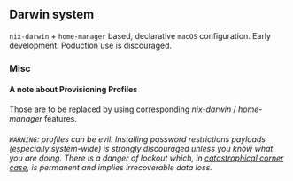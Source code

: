 ## Darwin system

`nix-darwin` + `home-manager` based, declarative `macOS` configuration. Early development. Poduction use is discouraged.

### Misc

#### A note about Provisioning Profiles

Those are to be replaced by using corresponding _nix-darwin_ / _home-manager_ features.

###### `WARNING`: profiles can be evil. Installing password restrictions payloads (especially system-wide) is strongly discouraged unless you know what you are doing. There is a danger of lockout which, in [catastrophical corner case](https://github.com/ink-splatters/darwin-system/new/master#the-corner-case), is permanent and implies irrecoverable data loss.







